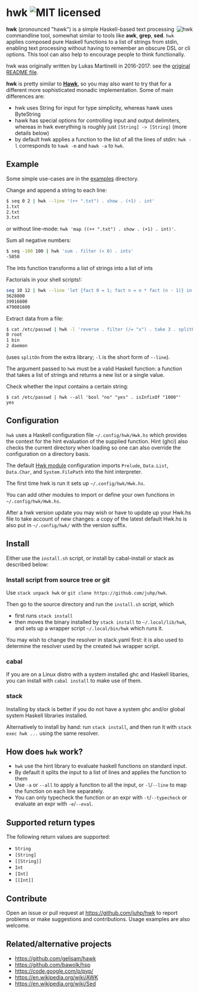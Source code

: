 # hwk ![MIT licensed](https://img.shields.io/badge/license-MIT-blue.svg)

<img align="right" alt="hwk" src="hwk.png" />

**hwk** (pronounced "hawk") is a simple Haskell-based text processing commandline tool, somewhat similar to tools like **awk**, **grep**, **sed**.
`hwk` applies composed pure Haskell functions to a list of strings from stdin, enabling text processing without having to remember an obscure DSL or cli options. This tool can also help to encourage people to think functionally.

hwk was originally written by Lukas Martinelli in 2016-2017:
see the [original README file](README.md.orig).

**hwk** is pretty similar to [**Hawk**](https://github.com/gelisam/hawk),
so you may also want to try that for a different more sophisticated monadic
implementation. Some of main differences are:

- hwk uses String for input for type simplicity, whereas hawk uses ByteString
- hawk has special options for controlling input and output delimiters, whereas in hwk everything is roughly just `[String] -> [String]` (more details below)
- by default hwk applies a function to the list of all the lines of stdin: `hwk -l` corresponds to `hawk -m` and `hawk -a` to `hwk`.

## Example
Some simple use-cases are in the [examples](examples/) directory.

Change and append a string to each line:
```bash
$ seq 0 2 | hwk --line '(++ ".txt") . show . (+1) . int'
1.txt
2.txt
3.txt
```
or without line-mode: `hwk 'map ((++ ".txt") . show . (+1) . int)'`.

Sum all negative numbers:
```bash
$ seq -100 100 | hwk 'sum . filter (< 0) . ints'
-5050
```
The ints function transforms a list of strings into a list of ints

Factorials in your shell scripts!:
```bash
seq 10 12 | hwk --line 'let {fact 0 = 1; fact n = n * fact (n - 1)} in fact . int'
3628800
39916800
479001600
```

Extract data from a file:
```bash
$ cat /etc/passwd | hwk -l 'reverse . filter (/= "x") . take 3 . splitOn ":"' | head -3
0 root
1 bin
2 daemon
```
(uses `splitOn` from the extra library; `-l` is the short form of `--line`).

The argument passed to `hwk` must be a valid Haskell function: a function that takes a list of strings and returns a new list or a single value.

Check whether the input contains a certain string:
```
$ cat /etc/passwd | hwk --all 'bool "no" "yes" . isInfixOf "1000"'
yes
```

## Configuration
`hwk` uses a Haskell configuration file `~/.config/hwk/Hwk.hs` which provides the context for the hint evaluation of the supplied function. Hint (ghci) also checks the current directory when loading so one can also override the configuration on a directory basis.

The default [Hwk module](data/Hwk.hs) configuration imports
`Prelude`, `Data.List`, `Data.Char`, and `System.FilePath`
into the hint interpreter.

The first time hwk is run it sets up `~/.config/hwk/Hwk.hs`.

You can add other modules to import or define your own functions in
`~/.config/hwk/Hwk.hs`.

After a hwk version update you may wish or have to update up your Hwk.hs file to take account of new changes: a copy of the latest default Hwk.hs is also put in `~/.config/hwk/` with the version suffix.

## Install
Either use the `install.sh` script, or install by cabal-install or stack
as described below:

### Install script from source tree or git
Use `stack unpack hwk` or `git clone https://github.com/juhp/hwk`.

Then go to the source directory and run the `install.sh` script, which

- first runs `stack install`
- then moves the binary installed by `stack install` to `~/.local/lib/hwk`, and sets up a wrapper script `~/.local/bin/hwk` which runs it.

You may wish to change the resolver in stack.yaml first: it is also used to determine the resolver used by the created `hwk` wrapper script.

### cabal
If you are on a Linux distro with a system installed ghc and Haskell libaries,
you can install with `cabal install` to make use of them.

### stack
Installing by stack is better if you do not have a system ghc
and/or global system Haskell libraries installed.

Alternatively to install by hand: run `stack install`,
and then run it with `stack exec hwk ...` using the same resolver.

## How does `hwk` work?

- `hwk` use the hint library to evaluate haskell functions on standard input.
- By default it splits the input to a list of lines and applies the function to them
- Use `-a` or `--all` to apply a function to all the input,
  or `-l`/`--line` to map the function on each line separately.
- You can only typecheck the function or an expr with `-t`/`--typecheck`
  or evaluate an expr with `-e`/`--eval`.

## Supported return types

The following return values are supported:

- `String`
- `[String]`
- `[[String]]`
- `Int`
- `[Int]`
- `[[Int]]`

## Contribute

Open an issue or pull request at https://github.com/juhp/hwk
to report problems or make suggestions and contributions.
Usage examples are also welcome.

## Related/alternative projects

- https://github.com/gelisam/hawk
- https://github.com/bawolk/hsp
- https://code.google.com/p/pyp/
- https://en.wikipedia.org/wiki/AWK
- https://en.wikipedia.org/wiki/Sed
